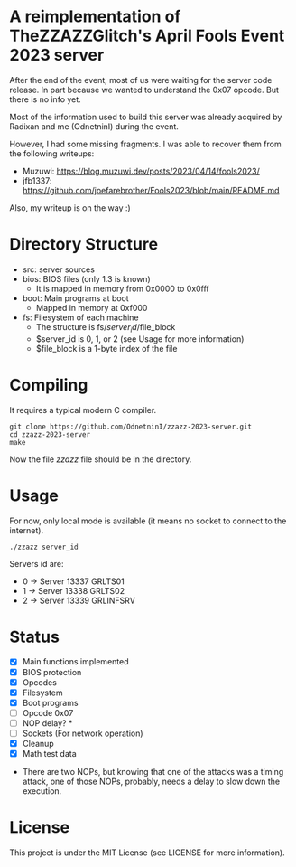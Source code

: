 # A reimplementation of TheZZAZZGlitch's April Fools Event 2023 server
After the end of the event, most of us were waiting for the server code release. In part because we wanted to understand the 0x07 opcode. But there is no info yet.

Most of the information used to build this server was already acquired by Radixan and me (OdnetninI) during the event.

However, I had some missing fragments. I was able to recover them from the following writeups:
- Muzuwi: https://blog.muzuwi.dev/posts/2023/04/14/fools2023/
- jfb1337: https://github.com/joefarebrother/Fools2023/blob/main/README.md

Also, my writeup is on the way :)

# Directory Structure
- src: server sources
- bios: BIOS files (only 1.3 is known) 
  + It is mapped in memory from 0x0000 to 0x0fff
- boot: Main programs at boot
  + Mapped in memory at 0xf000
- fs: Filesystem of each machine
  + The structure is fs/$server_id/$file_block
  + $server_id is 0, 1, or 2 (see Usage for more information)
  + $file_block is a 1-byte index of the file

# Compiling
It requires a typical modern C compiler.

```
git clone https://github.com/OdnetninI/zzazz-2023-server.git
cd zzazz-2023-server
make
```

Now the file *zzazz* file should be in the directory.

# Usage
For now, only local mode is available (it means no socket to connect to the internet).

```
./zzazz server_id
```

Servers id are:
- 0 -> Server 13337 GRLTS01
- 1 -> Server 13338 GRLTS02
- 2 -> Server 13339 GRLINFSRV

# Status
- [x] Main functions implemented
- [x] BIOS protection
- [x] Opcodes
- [x] Filesystem
- [x] Boot programs
- [ ] Opcode 0x07
- [ ] NOP delay? *
- [ ] Sockets (For network operation)
- [x] Cleanup
- [x] Math test data

* There are two NOPs, but knowing that one of the attacks was a timing attack, one of those NOPs, probably, needs a delay to slow down the execution.

# License
This project is under the MIT License (see LICENSE for more information).

